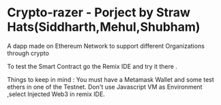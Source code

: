 # Crypto-razer - Porject by Straw Hats(Siddharth,Mehul,Shubham)
A dapp made on Ethereum Network to support different Organizations through crypto 

To test the Smart Contract go the Remix IDE and try it there .

Things to keep in mind : 
You must have a Metamask Wallet and some test ethers in one of the Testnet.
Don't use Javascript VM as Environment ,select Injected Web3 in remix IDE.

